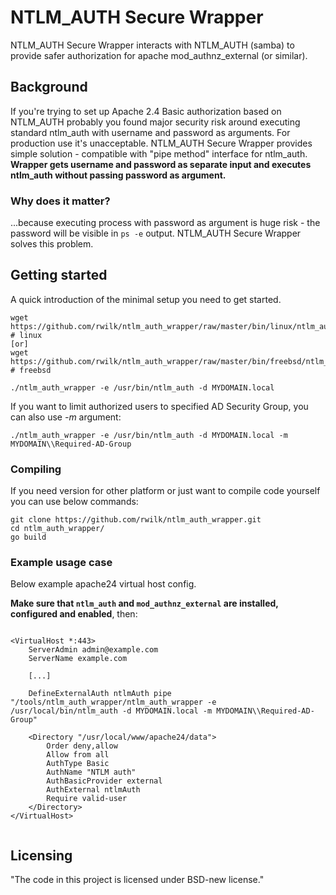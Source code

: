 
# NTLM_AUTH Secure Wrapper

NTLM_AUTH Secure Wrapper interacts with NTLM_AUTH (samba) to provide safer authorization for apache mod_authnz_external (or similar).

## Background

If you're trying to set up Apache 2.4 Basic authorization based on NTLM_AUTH probably you found major security risk 
around executing standard ntlm_auth with username and password as arguments. For production use it's unacceptable.
NTLM_AUTH Secure Wrapper provides simple solution - compatible with "pipe method" interface for ntlm_auth. **Wrapper gets
username and password as separate input and executes ntlm_auth without passing password as argument.**

### Why does it matter?

...because executing process with password as argument is huge risk - the password will be visible in `ps -e` output. 
NTLM_AUTH Secure Wrapper solves this problem.

## Getting started

A quick introduction of the minimal setup you need to get started.

```shell
wget https://github.com/rwilk/ntlm_auth_wrapper/raw/master/bin/linux/ntlm_auth_wrapper # linux
[or]
wget https://github.com/rwilk/ntlm_auth_wrapper/raw/master/bin/freebsd/ntlm_auth_wrapper # freebsd

./ntlm_auth_wrapper -e /usr/bin/ntlm_auth -d MYDOMAIN.local 
```

If you want to limit authorized users to specified AD Security Group, you can also use *-m* argument:

```shell
./ntlm_auth_wrapper -e /usr/bin/ntlm_auth -d MYDOMAIN.local -m MYDOMAIN\\Required-AD-Group
```

### Compiling

If you need version for other platform or just want to compile code yourself you can use below commands:

```shell
git clone https://github.com/rwilk/ntlm_auth_wrapper.git
cd ntlm_auth_wrapper/
go build
```

### Example usage case

Below example apache24 virtual host config.

**Make sure that `ntlm_auth` and `mod_authnz_external` are installed, configured and enabled**, then:

```apacheconf

<VirtualHost *:443>
    ServerAdmin admin@example.com
    ServerName example.com
    
    [...]

    DefineExternalAuth ntlmAuth pipe "/tools/ntlm_auth_wrapper/ntlm_auth_wrapper -e /usr/local/bin/ntlm_auth -d MYDOMAIN.local -m MYDOMAIN\\Required-AD-Group"

    <Directory "/usr/local/www/apache24/data">
        Order deny,allow
        Allow from all
        AuthType Basic
        AuthName "NTLM auth"
        AuthBasicProvider external
        AuthExternal ntlmAuth
        Require valid-user
    </Directory>
</VirtualHost>


```



## Licensing

"The code in this project is licensed under BSD-new license."